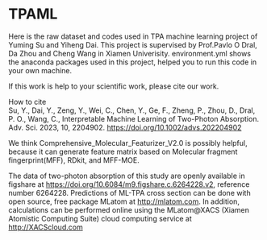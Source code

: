 # TPAML
Here is the raw dataset and codes used in TPA machine learning project of Yuming Su and Yiheng Dai.
This project is supervised by Prof.Pavlo O Dral, Da Zhou and Cheng Wang in Xiamen Univerisity.
environment.yml shows the anaconda packages used in this project, helped you to run this code in your own machine.

If this work is help to your scientific work, please cite our work.

How to cite  
Su, Y., Dai, Y., Zeng, Y., Wei, C., Chen, Y., Ge, F., Zheng, P., Zhou, D., Dral, P. O., Wang, C., Interpretable Machine Learning of Two-Photon Absorption. Adv. Sci. 2023, 10, 2204902. https://doi.org/10.1002/advs.202204902

We think Comprehensive_Molecular_Featurizer_V2.0 is possibly helpful, because it can generate feature matrix based on Molecular fragment fingerprint(MFF), RDkit, and MFF-MOE.

The data of two-photon absorption  of this study are openly available in figshare at https://doi.org/10.6084/m9.figshare.c.6264228.v2, reference number 6264228.  Predictions of ML-TPA cross section can be done with open source, free package MLatom at http://mlatom.com. In addition, calculations can be performed online using the MLatom@XACS (Xiamen Atomistic Computing Suite) cloud computing service at http://XACScloud.com
